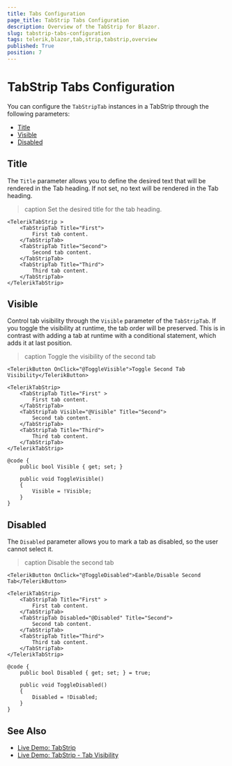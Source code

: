 ```yaml
---
title: Tabs Configuration
page_title: TabStrip Tabs Configuration
description: Overview of the TabStrip for Blazor.
slug: tabstrip-tabs-configuration
tags: telerik,blazor,tab,strip,tabstrip,overview
published: True
position: 7
---
```


# TabStrip Tabs Configuration

You can configure the `TabStripTab` instances in a TabStrip through the following parameters:

* [Title](#title)
* [Visible](#visible)
* [Disabled](#disabled)


## Title

The `Title` parameter allows you to define the desired text that will be rendered in the Tab heading. If not set, no text will be rendered in the Tab heading.

>caption Set the desired title for the tab heading.

````CSHTML
<TelerikTabStrip >
    <TabStripTab Title="First">
        First tab content.
    </TabStripTab>
    <TabStripTab Title="Second">
        Second tab content.
    </TabStripTab>
    <TabStripTab Title="Third">
        Third tab content.
    </TabStripTab>
</TelerikTabStrip>
````

## Visible

Control tab visibility through the `Visible` parameter of the `TabStripTab`. If you toggle the visibility at runtime, the tab order will be preserved. This is in contrast with adding a tab at runtime with a conditional statement, which adds it at last position.

>caption Toggle the visibility of the second tab

````CSHTML
<TelerikButton OnClick="@ToggleVisible">Toggle Second Tab Visibility</TelerikButton>

<TelerikTabStrip>
    <TabStripTab Title="First" >
        First tab content.
    </TabStripTab>
    <TabStripTab Visible="@Visible" Title="Second">
        Second tab content.
    </TabStripTab>
    <TabStripTab Title="Third">
        Third tab content.
    </TabStripTab>
</TelerikTabStrip>

@code {
    public bool Visible { get; set; }

    public void ToggleVisible()
    {
        Visible = !Visible;
    }
}
````

## Disabled

The `Disabled` parameter allows you to mark a tab as disabled, so the user cannot select it.

>caption Disable the second tab

````CSHTML
<TelerikButton OnClick="@ToggleDisabled">Eanble/Disable Second Tab</TelerikButton>

<TelerikTabStrip>
    <TabStripTab Title="First" >
        First tab content.
    </TabStripTab>
    <TabStripTab Disabled="@Disabled" Title="Second">
        Second tab content.
    </TabStripTab>
    <TabStripTab Title="Third">
        Third tab content.
    </TabStripTab>
</TelerikTabStrip>

@code {
    public bool Disabled { get; set; } = true;

    public void ToggleDisabled()
    {
        Disabled = !Disabled;
    }
}
````

## See Also

  * [Live Demo: TabStrip](https://demos.telerik.com/blazor-ui/tabstrip/overview)
  * [Live Demo: TabStrip - Tab Visibility](https://demos.telerik.com/blazor-ui/tabstrip/tab-visibility)